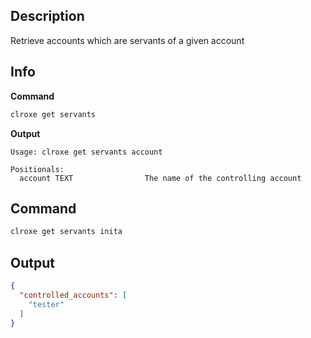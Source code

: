 ## Description
Retrieve accounts which are servants of a given account 

## Info

**Command**

```sh
clroxe get servants
```
**Output**

```console
Usage: clroxe get servants account

Positionals:
  account TEXT                The name of the controlling account
```

## Command

```sh
clroxe get servants inita
```

## Output

```json
{
  "controlled_accounts": [
    "tester"
  ]
}
```
